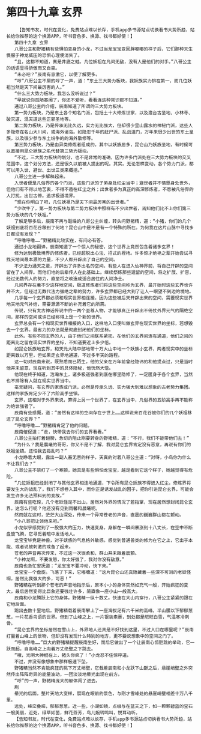 # 第四十九章 玄界
        【告知书友，时代在变化，免费站点难以长存，手机app多书源站点切换看书大势所趋，站长给你推荐的这个换源APP，听书音色多、换源、找书都好使！】
       第四十九章 玄界
       八哥公主和野猪精有些惧怕变身的小龙，不过当龙宝宝变回胖嘟嘟的样子后，它们那种天生慑服于神龙威压的恐惧心理便消失了。
       “且，这都不知道，真是井底之蛙。几位妖祖在凡间无敌，没有人是他们的对手。”八哥公主的话语显得骄傲而又自豪。
       “未必吧？”辰南有意激它，以便了解更多。
       “哼”八哥公主不屑的哼了一声，道：“东土三大势力板块，我妖族实力排在第一，而几位妖祖当然是天下间最厉害的人。”
       “什么三大势力板块，我怎么没听说过？”
       “早就说你孤陋寡闻了，你还不爱听，看看连这种常识都不知道。”
       通过八哥公主的介绍，辰南知道了所谓的三大势力板块。
       第一势力板块，乃是东土各个知名门派，包括土十大修炼世家，以及澹台古圣地、小林寺、破灭道、混天道这些正邪圣地等。
       第二势力板块，乃是传承无比久远，实力无比强大，但却很少显山露水的神秘门派，这些人多隐修在名山大川间，或海外诸岛。如隐忍千年的赶尸派、乱战道门，万年来很少出世的东土皇族，以及很少参与东土纷争的的海外散修等。
       第三势力板块，乃是由异类修炼者组成的，其中以妖族居多，昆仑山乃妖族圣地，有时候可以直接用昆仑妖族之名代替第三势力板块。
       “不过，三大势力板块的划分，也不是非常的准确，因为许多门派处在三大势力板块的交叉范围中。这个划分方法，还是很久以前被人提出的呢。其实。无论怎样变动，各个势力门派，都可以用入世、避世、出世三类来概括。”
       八哥公主进一步解释起来。
       入世者便是凡俗界的各个门派，这些门派的子弟身处红尘当中；避世者并不情愿身处世外，但他们有不得以地苦衷，不得不遁在红尘之外；出世者多为真正的高深修炼者，不愿被凡俗界的人打扰，出世古修。追求极道境界。
       “现在你明白了吧，几位妖祖乃是天下间最厉害的出世者。”
       “少吹牛了，第一势力板块与第二势力板块中照样有不少出世者，焉知他们比不上你们第三势力板块的几个妖祖。”
       了解足够多后，辰南不再与聒噪的八哥公主纠缠，转头问野猪精，道：“小猪，你们的几个妖祖到底将百花谷移到了何地？昆仑山中是不是有一个特殊的所在。为何我在这片山脉中寻找多日都没有发现？”
       “呼噜呼噜……”野猪精比较实在，有问必有答。
       通过小龙地翻译，辰南知道了一个惊人的秘密，这个世界上竟然包含着诸多玄界！
       修为达到极致境界的修炼者，已经超脱出心法、招式的桎梏。许多惊才绝艳之辈开始尝试寻找天地间最本源的力量，不少人都开辟出了自己的空间。
       不少法力通天之辈，开辟出了许多出名的空间。有些人在进入仙神界前，将自己开辟的空间留在了人间界。而他们地的后辈传人在此基础上。继续祭炼那些遗留的空间，将之扩展、扩容，经过无数代人的努力，直至将之改造成适合居住的人间净土。
       凡间界存在着不少这样地空间，极道修炼者们将这些空间称为玄界，最开始时这些玄界也许并不大，但经过无数代法力强绝之辈的努力，许多玄界都已经大到了让人一眼望不到边的境地。
       几乎每一个玄界都必须和现实世界相连接。因为这些被后天开辟出来的空间，需要现实世界地天地元气补给，需要源源不断的补充着它的所需。
       传说，只有太古神话传说中的一两个至尊人物，才能够真正开辟出不倚仗外界元气的隔绝空间，那样的空间或许已经称得上是一个新的世界。
       玄界总会有一个和现实世界相接的入口，这样地入口便叫做玄界在现实世界的坐标，若想毁去一个玄界。最省力的办法就是彻底封闭他们的坐标。
       此外。有些不同玄界的人，由于他们之间联系紧密。在他们的玄界间连有通道，他们之间的距离比之留在现实世界的坐标，不知道要近上多少倍。
       如昆仑妖族地玄界，和天元大陆中部地带十万大山中地一个妖族小玄界，两者现实中的坐标距离数以万里，但如果走玄界地通道，不过多半天的路程。
       这一切对辰南来说，既熟悉而已陌生，他的父亲在万年前曾经隐讳的和他提点过，只是当时他并未留意，现在听到其中的具体隐秘，他恍然大悟。
       他现在终于知道，浩瀚东土，诸多极道强者到底在哪里隐修了，一定匿身于各个玄界，当然也不排除有人就在现实世界当中。
       毫无疑问，有玄界的家族或门派，必然是传承久远、实力强大到难以想象的古老势力集团。这样的家族肯定少不了六阶高手坐镇。
       玄界，这相对于外界来说，算得上另一个世界了，在玄界当中，凡俗界的五阶高手再不能称为绝世强者了。
       辰南有些感慨，道：“居然有这样的空间存在于世上……这样说来百花谷被你们的几个妖祖移进了昆仑玄界？”
       “呼噜呼噜……”野猪精肯定了他的问题。
       辰南催促道：“走，快带我去你们的玄界看看。”
       八哥公主拍打着翅膀，急切的阻止刚要转身的野猪精，道：“不行，我们不能带他们去！”
       “为什么？我是晨曦的哥哥，你又不是不了解，我对昆仑玄界肯定没有恶意，再说有你们的妖祖坐镇。还怕我去捣乱吗？”
       小龙睁着大眼，露出一副人畜无害的样子，天真的对着八哥公主道：“对呀，小鸟你为什么不让我们去？”
       八哥公主不禁打了一个寒颤，她真是有些惧怕龙宝宝，越是看到它这个样子，她越觉得有危险。
       “几位妖祖已经封闭了与其他玄界相连地通道，下令所有昆仑妖族不得进入红尘。修炼界将要发生大的战乱了，我们不想卷入其中，而你正是诱发战乱的因子，把你引进昆仑玄界，可能会发生许多无法预料到的变故。”
       辰南有些吃惊，几个老妖怪足不出山，居然对外界的情况了若指掌，现在居然想封闭昆仑玄界。这怎么行呢？他还没有见到雨馨和晨曦呢。
       然而就在这时，茫茫大山深处，传来一个异常苍老的声音，直震的巍巍群山都在颤动。
       “小八哥把让领他来吧。”
       小龙似乎感觉到了一股强大的压力，快速变身。身躯在一瞬间暴涨到十八丈长，在空中不断盘旋飞腾，它寻觅着暗中发话地人。
       龙宝宝毕竟是神兽，对于妖族的气息格外敏感。感觉到普通兽类的修为在它之上，它出于本能、或者说被刺激的戒备了起来。
       苍老的声音再次传来，不过这一次很柔和，群山并未跟着震颤。
       “小神龙啊，不要发怒，你太好强了，我对你没有敌意。”
       辰南也急忙安抚道：“龙宝宝不要冲动，快下来。”
       龙宝宝一个盘旋。飞落了下来，它嘟囔道：“这片昆仑山还真隐藏着一些深不可测的老妖怪啊，居然比我强大的多，可恶！”
       野猪精在听到那个苍老的声音地指示后，原本小小的身体突然如充气一般，开始疯狂的变大，最后居然变得比巨象还要强壮许多，简直像一座小山一般高大。
       辰南和小龙腾跃上它的身体。野猪精一纵十数丈。快速在大山内穿行，八哥公主紧紧的跟在它地后面。
       跑出去数十里地后。野猪精载着辰南攀上了一座海拔足有六千米的高峰。半山腰以下郁郁葱葱，一片花香鸟语的世界。但到了山峰之上，一片银装素裹，到处都是皑皑白雪，气温寒冷刺骨。
       “昆仑玄界的坐标居然在雪山上，外界地人还真是不好找到这里，不过入口在哪里呢？”辰南打量着山峰上的景物，但却没有发现什么特别的地方，更不要说想象中的空间之门了。
       “呼噜呼噜……”巨大的野猪精提醒辰南坐好，而后它做出了一个让辰南心惊胆跳的举动，它一跃而起，自高峰之上向着万丈绝壁之下跳去。
       “哦，光明大神棍在上，猪头你疯了！”小龙忍不住惊呼道。
       不过，并没有像想象中那样极速下坠。
       野猪精当然不肯能疯狂的挑下万丈峭壁，它载着辰南和小龙跃下山巅之后，悬崖峭壁之外突然传出阵阵奇异的能量波动，一团淡淡地晕光出现在前方。
       “呼”的一声，野猪精庞大的躯体闯了进去。
       刷
       晕光的后面，整片天地大变样，展现在眼前的景色，与刚才雪峰处的悬崖峭壁相差十万八千里。
       远处，峰峦叠嶂，郁郁葱葱。近一些，小湖如镜，点缀与在蓝天之下，如一颗颗碧蓝的宝石一般美丽，近处，绿草如茵，鲜花芬芳，鸟儿婉转鸣叫，悦耳动听。
       【告知书友，时代在变化，免费站点难以长存，手机app多书源站点切换看书大势所趋，站长给你推荐的这个换源APP，听书音色多、换源、找书都好使！】